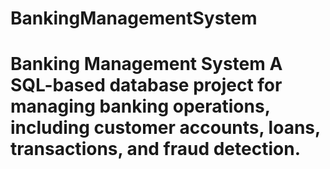 # BankingManagementSystem
# Banking Management System A SQL-based database project for managing banking operations, including customer accounts, loans, transactions, and fraud detection.
